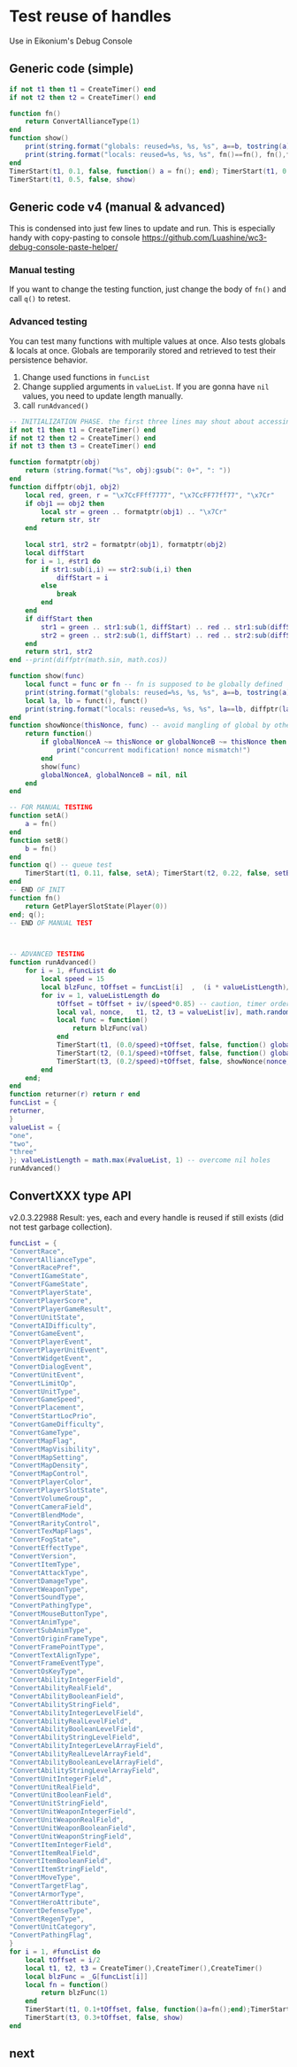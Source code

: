 # Test reuse of handles

Use in Eikonium's Debug Console

## Generic code (simple)

```lua
if not t1 then t1 = CreateTimer() end
if not t2 then t2 = CreateTimer() end

function fn()
	return ConvertAllianceType(1)
end
function show()
	print(string.format("globals: reused=%s, %s, %s", a==b, tostring(a),tostring(b)))
	print(string.format("locals: reused=%s, %s, %s", fn()==fn(), fn(),fn()))
end
TimerStart(t1, 0.1, false, function() a = fn(); end); TimerStart(t1, 0.3, false, function() b = fn() end)
TimerStart(t1, 0.5, false, show)
```

## Generic code v4 (manual & advanced)

This is condensed into just few lines to update and run. This is especially handy with copy-pasting to console <https://github.com/Luashine/wc3-debug-console-paste-helper/>

### Manual testing

If you want to change the testing function, just change the body of `fn()` and call `q()` to retest.

### Advanced testing

You can test many functions with multiple values at once. Also tests globals & locals at once.
Globals are temporarily stored and retrieved to test their persistence behavior.

1. Change used functions in `funcList`
2. Change supplied arguments in `valueList`. If you are gonna have `nil` values, you need to update length manually.
3. call `runAdvanced()`

```lua
-- INITIALIZATION PHASE. the first three lines may shout about accessing a nil global
if not t1 then t1 = CreateTimer() end
if not t2 then t2 = CreateTimer() end
if not t3 then t3 = CreateTimer() end

function formatptr(obj)
	return (string.format("%s", obj):gsub(": 0+", ": "))
end
function diffptr(obj1, obj2)
	local red, green, r = "\x7CcFFff7777", "\x7CcFF77ff77", "\x7Cr"
	if obj1 == obj2 then
		local str = green .. formatptr(obj1) .. "\x7Cr"
		return str, str
	end
	
	local str1, str2 = formatptr(obj1), formatptr(obj2)
	local diffStart
	for i = 1, #str1 do
		if str1:sub(i,i) == str2:sub(i,i) then
			diffStart = i
		else
			break
		end
	end
	if diffStart then
		str1 = green .. str1:sub(1, diffStart) .. red .. str1:sub(diffStart+1) .. r
		str2 = green .. str2:sub(1, diffStart) .. red .. str2:sub(diffStart+1) .. r
	end
	return str1, str2
end --print(diffptr(math.sin, math.cos))

function show(func)
	local funct = func or fn -- fn is supposed to be globally defined
	print(string.format("globals: reused=%s, %s, %s", a==b, tostring(a), tostring(b)))
	local la, lb = funct(), funct()
	print(string.format("locals: reused=%s, %s, %s", la==lb, diffptr(la, lb)))
end
function showNonce(thisNonce, func) -- avoid mangling of global by other functions
	return function()
		if globalNonceA ~= thisNonce or globalNonceB ~= thisNonce then
			print("concurrent modification! nonce mismatch!")
		end
		show(func)
		globalNonceA, globalNonceB = nil, nil
	end	
end

-- FOR MANUAL TESTING
function setA()
	a = fn()
end
function setB()
	b = fn()
end
function q() -- queue test
	TimerStart(t1, 0.11, false, setA); TimerStart(t2, 0.22, false, setB); TimerStart(t3, 0.33, false, show)
end
-- END OF INIT
function fn()
	return GetPlayerSlotState(Player(0))
end; q();
-- END OF MANUAL TEST



-- ADVANCED TESTING
function runAdvanced()
	for i = 1, #funcList do
		local speed = 15
		local blzFunc, tOffset = funcList[i]  ,  (i * valueListLength)/speed
		for iv = 1, valueListLength do
			tOffset = tOffset + iv/(speed*0.85) -- caution, timer order must be staggered to avoid global overwrites!
			local val, nonce,   t1, t2, t3 = valueList[iv], math.random(),    CreateTimer(),CreateTimer(),CreateTimer()
			local func = function()
				return blzFunc(val)
			end
			TimerStart(t1, (0.0/speed)+tOffset, false, function() globalNonceA=nonce; a=func(); end)
			TimerStart(t2, (0.1/speed)+tOffset, false, function() globalNonceB=nonce; b=func(); end)
			TimerStart(t3, (0.2/speed)+tOffset, false, showNonce(nonce, func))
		end
	end;
end
function returner(r) return r end
funcList = {
returner,
}
valueList = {
"one",
"two",
"three"
}; valueListLength = math.max(#valueList, 1) -- overcome nil holes
runAdvanced()
```

## ConvertXXX type API

v2.0.3.22988 Result: yes, each and every handle is reused if still exists (did not test garbage collection).

```lua
funcList = {
"ConvertRace",
"ConvertAllianceType",
"ConvertRacePref",
"ConvertIGameState",
"ConvertFGameState",
"ConvertPlayerState",
"ConvertPlayerScore",
"ConvertPlayerGameResult",
"ConvertUnitState",
"ConvertAIDifficulty",
"ConvertGameEvent",
"ConvertPlayerEvent",
"ConvertPlayerUnitEvent",
"ConvertWidgetEvent",
"ConvertDialogEvent",
"ConvertUnitEvent",
"ConvertLimitOp",
"ConvertUnitType",
"ConvertGameSpeed",
"ConvertPlacement",
"ConvertStartLocPrio",
"ConvertGameDifficulty",
"ConvertGameType",
"ConvertMapFlag",
"ConvertMapVisibility",
"ConvertMapSetting",
"ConvertMapDensity",
"ConvertMapControl",
"ConvertPlayerColor",
"ConvertPlayerSlotState",
"ConvertVolumeGroup",
"ConvertCameraField",
"ConvertBlendMode",
"ConvertRarityControl",
"ConvertTexMapFlags",
"ConvertFogState",
"ConvertEffectType",
"ConvertVersion",
"ConvertItemType",
"ConvertAttackType",
"ConvertDamageType",
"ConvertWeaponType",
"ConvertSoundType",
"ConvertPathingType",
"ConvertMouseButtonType",
"ConvertAnimType",
"ConvertSubAnimType",
"ConvertOriginFrameType",
"ConvertFramePointType",
"ConvertTextAlignType",
"ConvertFrameEventType",
"ConvertOsKeyType",
"ConvertAbilityIntegerField",
"ConvertAbilityRealField",
"ConvertAbilityBooleanField",
"ConvertAbilityStringField",
"ConvertAbilityIntegerLevelField",
"ConvertAbilityRealLevelField",
"ConvertAbilityBooleanLevelField",
"ConvertAbilityStringLevelField",
"ConvertAbilityIntegerLevelArrayField",
"ConvertAbilityRealLevelArrayField",
"ConvertAbilityBooleanLevelArrayField",
"ConvertAbilityStringLevelArrayField",
"ConvertUnitIntegerField",
"ConvertUnitRealField",
"ConvertUnitBooleanField",
"ConvertUnitStringField",
"ConvertUnitWeaponIntegerField",
"ConvertUnitWeaponRealField",
"ConvertUnitWeaponBooleanField",
"ConvertUnitWeaponStringField",
"ConvertItemIntegerField",
"ConvertItemRealField",
"ConvertItemBooleanField",
"ConvertItemStringField",
"ConvertMoveType",
"ConvertTargetFlag",
"ConvertArmorType",
"ConvertHeroAttribute",
"ConvertDefenseType",
"ConvertRegenType",
"ConvertUnitCategory",
"ConvertPathingFlag",
}
for i = 1, #funcList do
	local tOffset = i/2
	local t1, t2, t3 = CreateTimer(),CreateTimer(),CreateTimer()
	local blzFunc = _G[funcList[i]]
	local fn = function()
		return blzFunc(1)
	end
	TimerStart(t1, 0.1+tOffset, false, function()a=fn();end);TimerStart(t2, 0.2+tOffset, false, function()b=fn()end)
	TimerStart(t3, 0.3+tOffset, false, show)
end
```

## next

